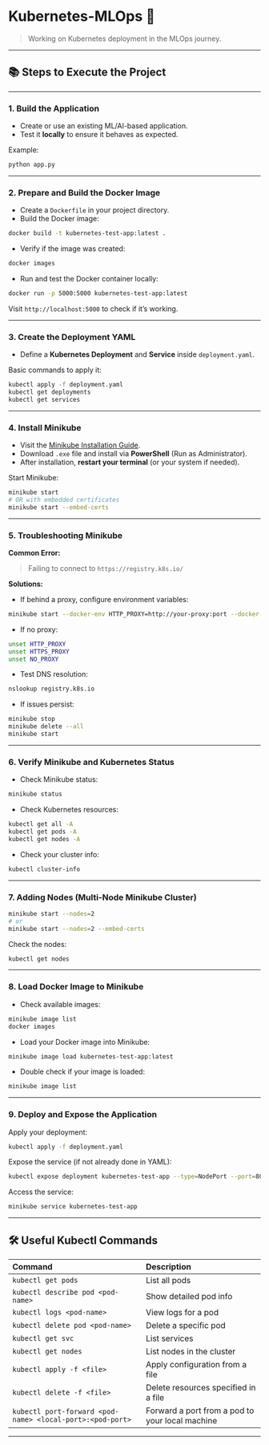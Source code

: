 # Kubernetes-MLOps 🚀

> Working on Kubernetes deployment in the MLOps journey.

---

## 📚 Steps to Execute the Project

---

### 1. Build the Application

- Create or use an existing ML/AI-based application.
- Test it **locally** to ensure it behaves as expected.

Example:

```bash
python app.py
```

---

### 2. Prepare and Build the Docker Image

- Create a `Dockerfile` in your project directory.
- Build the Docker image:

```bash
docker build -t kubernetes-test-app:latest .
```

- Verify if the image was created:

```bash
docker images
```

- Run and test the Docker container locally:

```bash
docker run -p 5000:5000 kubernetes-test-app:latest
```

Visit `http://localhost:5000` to check if it’s working.

---

### 3. Create the Deployment YAML

- Define a **Kubernetes Deployment** and **Service** inside `deployment.yaml`.

Basic commands to apply it:

```bash
kubectl apply -f deployment.yaml
kubectl get deployments
kubectl get services
```

---

### 4. Install Minikube

- Visit the [Minikube Installation Guide](https://minikube.sigs.k8s.io/docs/start/).
- Download `.exe` file and install via **PowerShell** (Run as Administrator).
- After installation, **restart your terminal** (or your system if needed).

Start Minikube:

```bash
minikube start
# OR with embedded certificates
minikube start --embed-certs
```

---

### 5. Troubleshooting Minikube

**Common Error:**
> Failing to connect to `https://registry.k8s.io/`

**Solutions:**

- If behind a proxy, configure environment variables:

```bash
minikube start --docker-env HTTP_PROXY=http://your-proxy:port --docker-env HTTPS_PROXY=https://your-proxy:port
```

- If no proxy:

```bash
unset HTTP_PROXY
unset HTTPS_PROXY
unset NO_PROXY
```

- Test DNS resolution:

```bash
nslookup registry.k8s.io
```

- If issues persist:

```bash
minikube stop
minikube delete --all
minikube start
```

---

### 6. Verify Minikube and Kubernetes Status

- Check Minikube status:

```bash
minikube status
```

- Check Kubernetes resources:

```bash
kubectl get all -A
kubectl get pods -A
kubectl get nodes -A
```

- Check your cluster info:

```bash
kubectl cluster-info
```

---

### 7. Adding Nodes (Multi-Node Minikube Cluster)

```bash
minikube start --nodes=2
# or
minikube start --nodes=2 --embed-certs
```

Check the nodes:

```bash
kubectl get nodes
```

---

### 8. Load Docker Image to Minikube

- Check available images:

```bash
minikube image list
docker images
```

- Load your Docker image into Minikube:

```bash
minikube image load kubernetes-test-app:latest
```

- Double check if your image is loaded:

```bash
minikube image list
```

---

### 9. Deploy and Expose the Application

Apply your deployment:

```bash
kubectl apply -f deployment.yaml
```

Expose the service (if not already done in YAML):

```bash
kubectl expose deployment kubernetes-test-app --type=NodePort --port=8080
```

Access the service:

```bash
minikube service kubernetes-test-app
```

---

## 🛠️ Useful Kubectl Commands

| Command | Description |
|:---|:---|
| `kubectl get pods` | List all pods |
| `kubectl describe pod <pod-name>` | Show detailed pod info |
| `kubectl logs <pod-name>` | View logs for a pod |
| `kubectl delete pod <pod-name>` | Delete a specific pod |
| `kubectl get svc` | List services |
| `kubectl get nodes` | List nodes in the cluster |
| `kubectl apply -f <file>` | Apply configuration from a file |
| `kubectl delete -f <file>` | Delete resources specified in a file |
| `kubectl port-forward <pod-name> <local-port>:<pod-port>` | Forward a port from a pod to your local machine |

---
